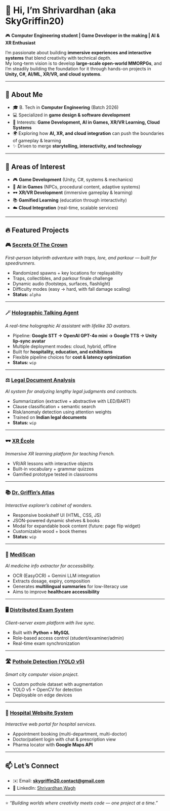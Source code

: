 # 👋 Hi, I’m Shrivardhan (aka SkyGriffin20)

🎮 **Computer Engineering student | Game Developer in the making | AI & XR Enthusiast**

I’m passionate about building **immersive experiences and interactive systems** that blend creativity with technical depth.  
My long-term vision is to develop **large-scale open-world MMORPGs**, and I’m steadily building the foundation for it through hands-on projects in **Unity, C#, AI/ML, XR/VR, and cloud systems**.

---

## 🚀 About Me
- 🎓 B. Tech in **Computer Engineering** (Batch 2026)  
- 💻 Specialized in **game design & software development**  
- 🧠 Interests: **Game Development, AI in Games, XR/VR Learning, Cloud Systems**  
- 🌍 Exploring how **AI, XR, and cloud integration** can push the boundaries of gameplay & learning  
- ✨ Driven to merge **storytelling, interactivity, and technology**  

---

## 👀 Areas of Interest
- 🎮 **Game Development** (Unity, C#, systems & mechanics)  
- 🧠 **AI in Games** (NPCs, procedural content, adaptive systems)  
- 🕶️ **XR/VR Development** (immersive gameplay & learning)  
- 📚 **Gamified Learning** (education through interactivity)  
- ☁️ **Cloud Integration** (real-time, scalable services)  

---

## 🔥 Featured Projects

### 🎮 [Secrets Of The Crown](#)
*First-person labyrinth adventure with traps, lore, and parkour — built for speedrunners.*  
- Randomized spawns + key locations for replayability  
- Traps, collectibles, and parkour finale challenge  
- Dynamic audio (footsteps, surfaces, flashlight)  
- Difficulty modes (easy → hard, with fall damage scaling)  
- **Status:** `alpha`

---

### 🪄 [Holographic Talking Agent](#)
*A real-time holographic AI assistant with lifelike 3D avatars.*  
- Pipeline: **Google STT → OpenAI GPT-4o mini → Google TTS → Unity lip-sync avatar**  
- Multiple deployment modes: cloud, hybrid, offline  
- Built for **hospitality, education, and exhibitions**  
- Flexible pipeline choices for **cost & latency optimization**  
- **Status:** `wip`

---

### ⚖️ [Legal Document Analysis](#)
*AI system for analyzing lengthy legal judgments and contracts.*  
- Summarization (extractive + abstractive with LED/BART)  
- Clause classification + semantic search  
- Risk/anomaly detection using attention weights  
- Trained on **Indian legal documents**  
- **Status:** `wip`

---

### 🕶️ [XR École](#)
*Immersive XR learning platform for teaching French.*  
- VR/AR lessons with interactive objects  
- Built-in vocabulary + grammar quizzes  
- Gamified prototype tested in classrooms  

---

### 📚 [Dr. Griffin’s Atlas](#)
*Interactive explorer’s cabinet of wonders.*  
- Responsive bookshelf UI (HTML, CSS, JS)  
- JSON-powered dynamic shelves & books  
- Modal for expandable book content (future: page flip widget)  
- Customizable wood + book themes  
- **Status:** `wip`

---

### 💊 [MediScan](#)
*AI medicine info extractor for accessibility.*  
- OCR (EasyOCR) + Gemini LLM integration  
- Extracts dosage, expiry, composition  
- Generates **multilingual summaries** for low-literacy use  
- Aims to improve **healthcare accessibility**  

---

### 🖥 [Distributed Exam System](#)
*Client–server exam platform with live sync.*  
- Built with **Python + MySQL**  
- Role-based access control (student/examiner/admin)  
- Real-time exam synchronization  

---

### 🛣️ [Pothole Detection (YOLO v5)](#)
*Smart city computer vision project.*  
- Custom pothole dataset with augmentation  
- YOLO v5 + OpenCV for detection  
- Deployable on edge devices  

---

### 🏥 [Hospital Website System](#)
*Interactive web portal for hospital services.*  
- Appointment booking (multi-department, multi-doctor)  
- Doctor/patient login with chat & prescription view  
- Pharma locator with **Google Maps API**  

---

## 📫 Let’s Connect
- ✉️ Email: **skygriffin20.contact@gmail.com**  
- 🐙 LinkedIn: [Shrivardhan Wagh](https://www.linkedin.com/in/shrivardhan-wagh)

---

⭐ *“Building worlds where creativity meets code — one project at a time.”*

<!---
SkyGriffin20/SkyGriffin20 is a ✨ special ✨ repository because its README.md (this file) appears on your GitHub profile.
You can click the Preview link to take a look at your changes.
--->
